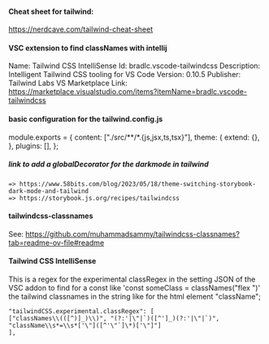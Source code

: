 #### Cheat sheet for tailwind:

https://nerdcave.com/tailwind-cheat-sheet

#### VSC extension to find classNames with intellij

Name: Tailwind CSS IntelliSense
Id: bradlc.vscode-tailwindcss
Description: Intelligent Tailwind CSS tooling for VS Code
Version: 0.10.5
Publisher: Tailwind Labs
VS Marketplace Link: https://marketplace.visualstudio.com/items?itemName=bradlc.vscode-tailwindcss

#### basic configuration for the tailwind.config.js

module.exports = {
content: ["./src/**/*.{js,jsx,ts,tsx}"],
theme: {
extend: {},
},
plugins: [],
};

##### link to add a globalDecorator for the darkmode in tailwind

    => https://www.58bits.com/blog/2023/05/18/theme-switching-storybook-dark-mode-and-tailwind
    => https://storybook.js.org/recipes/tailwindcss

#### tailwindcss-classnames

See: https://github.com/muhammadsammy/tailwindcss-classnames?tab=readme-ov-file#readme

#### Tailwind CSS IntelliSense

This is a regex for the experimental classRegex in the setting JSON of the VSC addon to find
for a const like 'const someClass = classNames("flex ")' the tailwind classnames in the string like for the html element "className";

```
"tailwindCSS.experimental.classRegex": [
["classNames\\(([^)]_)\\)", "(?:'|\"|`)([^']_)(?:'|\"|`)", "className\\s*=\\s*['\"]([^'\"`]\*)['\"]"]
],
```
